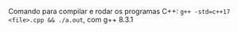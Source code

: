 Comando para compilar e rodar os programas C++: `g++ -std=c++17 <file>.cpp && ./a.out`, com g++ 8.3.1
